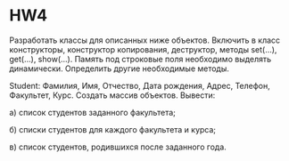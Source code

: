 # HW4
Разработать классы для описанных ниже объектов. Включить в класс конструкторы, конструктор копирования, деструктор, методы set(…), get(…), show(…). Память под строковые поля необходимо выделять динамически. Определить другие необходимые методы.

Student: Фамилия, Имя, Отчество, Дата рождения, Адрес, Телефон, Факультет, Курс. Создать массив объектов. Вывести:

а) список студентов заданного факультета;

б) списки студентов для каждого факультета и курса;

в) список студентов, родившихся после заданного года.
